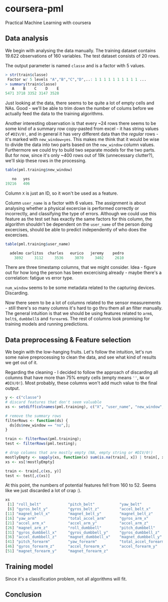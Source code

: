 # coursera-pml
Practical Machine Learning with coursera

## Data analysis

We begin with analysing the data manually. The training dataset contains 19.622 observations of 160 variables. The test dataset consists of 20 rows.

The output parameter is named `classe` and is a factor with 5 values.

```R
> str(train$classe)
 Factor w/ 5 levels "A","B","C","D",..: 1 1 1 1 1 1 1 1 1 1 ...
> summary(train$classe)
   A    B    C    D    E 
5471 3718 3352 3147 3528 
```

Just looking at the data, there seems to be quite a lot of empty cells and NAs. Good - we'll be able to trim down the number of colums before we actually feed the data to the training algorithms.

Another interesting observation is that every ~24 rows there seems to be some kind of a summary row copy-pasted from excel - it has string values of `#DIV/0!`, and in general it has very different data than the _regular_ rows - it's marked with `new_window=yes`. This makes me think that it would be wise to divide the data into two parts based on the `new_window` column values. Furthermore we could try to build two separate models for the two parts. But for now, since it's only ~400 rows out of 19k (unnecessary clutter?), we'll skip these rows in the processing.


```R
table(pml.training$new_window)

   no   yes 
19216   406 
```

Column `X` is just an ID, so it won't be used as a feature.

Column `user_name` is a factor with 6 values. The assignment is about analysing whether a physical excercise is performed correctly or incorrectly, and classifying the type of errors. Although we could use this feature as the test set has exactly the same factors for this column, the algorithm shouldn't be dependent on the `user_name` of the person doing excercises, should be able to predict independently of who does the excercises.

```R
table(pml.training$user_name)

  adelmo carlitos  charles   eurico   jeremy    pedro 
    3892     3112     3536     3070     3402     2610 
```

There are three timestamp columns, that we might consider. Idea - figure out for how long the person has been excercising already - maybe there's a correlation: fatigue vs error type.

`num_window` seems to be some metadata related to the capturing devices. Discarding.

Now there seem to be a lot of columns related to the sensor measurements - still there's so many columns it's hard to go thru them all an filter manually. The general intuition is that we should be using features related to `arm`s, `belt`s, `dumbbell`s and `forearm`s. The rest of columns look promising for training models and running predictions.

## Data preprocessing & Feature selection

We begin with the low-hanging fruits. Let's follow the intuition, let's run some naive preprocessing to clean the data, and see what kind of results we get out of it.

Regarding the cleaning - I decided to follow the approach of discarding all columns that have more than 75% empty cells (empty means `''`, `NA` or `#DIV/0!`). Most probably, these columns won't add much value to the final output.

```R
y <- c("classe")
# discard features that don't seem valuable
xs <- setdiff(colnames(pml.training), c("X", "user_name", "new_window", "num_window", "raw_timestamp_part_1", "raw_timestamp_part_2", "cvtd_timestamp", "classe"))

# remove the summary rows
filterRows <- function(ds) {
  ds[ds$new_window == "no",];
}

train <- filterRows(pml.training);
test <- filterRows(pml.testing);

# drop columns that are mostly empty (NA, empty string or #DIV/0!)
mostlyEmpty <- sapply(xs, function(x) sum(is.na(train[, x]) | train[, x] == "" | train[, x] == "#DIV/0!") > 0.75 * nrow(train))
xs <- xs[!mostlyEmpty]

train <- train[,c(xs, y)]
test <- test[,c(xs)]
```

At this point, the numbers of potential features fell from 160 to 52. Seems like we just discarded a lot of crap :).

```R
xs
 [1] "roll_belt"            "pitch_belt"           "yaw_belt"             "total_accel_belt"     "gyros_belt_x"        
 [6] "gyros_belt_y"         "gyros_belt_z"         "accel_belt_x"         "accel_belt_y"         "accel_belt_z"        
[11] "magnet_belt_x"        "magnet_belt_y"        "magnet_belt_z"        "roll_arm"             "pitch_arm"           
[16] "yaw_arm"              "total_accel_arm"      "gyros_arm_x"          "gyros_arm_y"          "gyros_arm_z"         
[21] "accel_arm_x"          "accel_arm_y"          "accel_arm_z"          "magnet_arm_x"         "magnet_arm_y"        
[26] "magnet_arm_z"         "roll_dumbbell"        "pitch_dumbbell"       "yaw_dumbbell"         "total_accel_dumbbell"
[31] "gyros_dumbbell_x"     "gyros_dumbbell_y"     "gyros_dumbbell_z"     "accel_dumbbell_x"     "accel_dumbbell_y"    
[36] "accel_dumbbell_z"     "magnet_dumbbell_x"    "magnet_dumbbell_y"    "magnet_dumbbell_z"    "roll_forearm"        
[41] "pitch_forearm"        "yaw_forearm"          "total_accel_forearm"  "gyros_forearm_x"      "gyros_forearm_y"     
[46] "gyros_forearm_z"      "accel_forearm_x"      "accel_forearm_y"      "accel_forearm_z"      "magnet_forearm_x"    
[51] "magnet_forearm_y"     "magnet_forearm_z"    
```

## Training model

Since it's a classification problem, not all algorithms will fit.

## Conclusion

